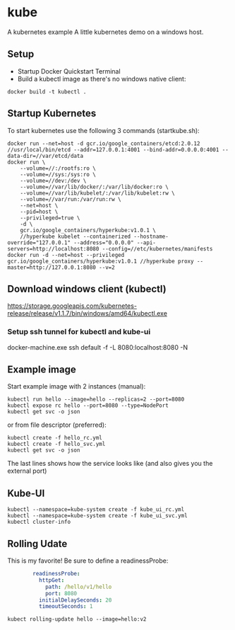 # kube
A kubernetes example
A little kubernetes demo on a windows host.

## Setup
 - Startup Docker Quickstart Terminal
 - Build a kubectl image as there's no windows native client:
```shell
docker build -t kubectl .
```

## Startup Kubernetes
To start kubernetes use the following 3 commands (startkube.sh):
```shell
docker run --net=host -d gcr.io/google_containers/etcd:2.0.12 //usr/local/bin/etcd --addr=127.0.0.1:4001 --bind-addr=0.0.0.0:4001 --data-dir=//var/etcd/data
docker run \
    --volume=//:/rootfs:ro \
    --volume=//sys:/sys:ro \
    --volume=//dev:/dev \
    --volume=//var/lib/docker/:/var/lib/docker:ro \
    --volume=//var/lib/kubelet/:/var/lib/kubelet:rw \
    --volume=//var/run:/var/run:rw \
    --net=host \
    --pid=host \
    --privileged=true \
    -d \
    gcr.io/google_containers/hyperkube:v1.0.1 \
    //hyperkube kubelet --containerized --hostname-override="127.0.0.1" --address="0.0.0.0" --api-servers=http://localhost:8080 --config=//etc/kubernetes/manifests	
docker run -d --net=host --privileged gcr.io/google_containers/hyperkube:v1.0.1 //hyperkube proxy --master=http://127.0.0.1:8080 --v=2
```
## Download windows client (kubectl)
https://storage.googleapis.com/kubernetes-release/release/v1.1.7/bin/windows/amd64/kubectl.exe

### Setup ssh tunnel for kubectl and kube-ui
docker-machine.exe ssh default -f -L 8080:localhost:8080 -N

## Example image
Start example image with 2 instances (manual):
```shell
kubectl run hello --image=hello --replicas=2 --port=8080
kubectl expose rc hello --port=8080 --type=NodePort
kubectl get svc -o json
```
or from file descriptor (preferred):
```shell
kubectl create -f hello_rc.yml
kubectl create -f hello_svc.yml
kubectl get svc -o json
```
The last lines shows how the service looks like (and also gives you the external port)

## Kube-UI
```shell
kubectl --namespace=kube-system create -f kube_ui_rc.yml
kubectl --namespace=kube-system create -f kube_ui_svc.yml
kubectl cluster-info
```

## Rolling Udate
This is my favorite!
Be sure to define a readinessProbe:
```yml
        readinessProbe:
          httpGet:
            path: /hello/v1/hello
            port: 8080
          initialDelaySeconds: 20
          timeoutSeconds: 1
```
```shell
kubect rolling-update hello --image=hello:v2
```
